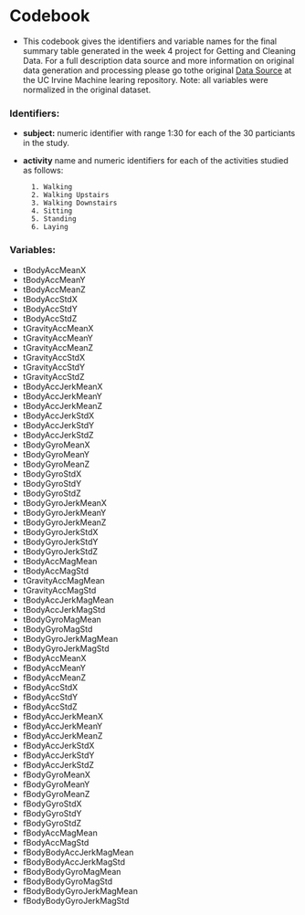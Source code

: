 # Codebook

* This codebook gives the identifiers and variable names for the final summary table generated in the week 4 project for Getting and Cleaning Data. For a full description data source and more information on original data generation and processing please go tothe original [Data Source](http://archive.ics.uci.edu/ml/datasets/Human+Activity+Recognition+Using+Smartphones) at the UC Irvine Machine learing repository.  Note:  all variables were normalized in the original dataset.

### Identifiers:

* **subject:** numeric identifier with range 1:30 for each of the 30 particiants in the study.

* **activity** name and numeric identifiers for each of the activities studied as follows:  

        1. Walking
        2. Walking Upstairs
        3. Walking Downstairs
        4. Sitting
        5. Standing
        6. Laying

### Variables:  
* tBodyAccMeanX           
* tBodyAccMeanY
* tBodyAccMeanZ            
* tBodyAccStdX            
* tBodyAccStdY             
* tBodyAccStdZ             
* tGravityAccMeanX        
* tGravityAccMeanY         
* tGravityAccMeanZ         
* tGravityAccStdX         
* tGravityAccStdY          
* tGravityAccStdZ          
* tBodyAccJerkMeanX       
* tBodyAccJerkMeanY        
* tBodyAccJerkMeanZ        
* tBodyAccJerkStdX        
* tBodyAccJerkStdY         
* tBodyAccJerkStdZ         
* tBodyGyroMeanX          
* tBodyGyroMeanY           
* tBodyGyroMeanZ           
* tBodyGyroStdX           
* tBodyGyroStdY            
* tBodyGyroStdZ            
* tBodyGyroJerkMeanX      
* tBodyGyroJerkMeanY       
* tBodyGyroJerkMeanZ       
* tBodyGyroJerkStdX       
* tBodyGyroJerkStdY        
* tBodyGyroJerkStdZ        
* tBodyAccMagMean        
* tBodyAccMagStd           
* tGravityAccMagMean       
* tGravityAccMagStd       
* tBodyAccJerkMagMean      
* tBodyAccJerkMagStd       
* tBodyGyroMagMean        
* tBodyGyroMagStd          
* tBodyGyroJerkMagMean     
* tBodyGyroJerkMagStd     
* fBodyAccMeanX            
* fBodyAccMeanY            
* fBodyAccMeanZ           
* fBodyAccStdX             
* fBodyAccStdY             
* fBodyAccStdZ            
* fBodyAccJerkMeanX        
* fBodyAccJerkMeanY        
* fBodyAccJerkMeanZ       
* fBodyAccJerkStdX         
* fBodyAccJerkStdY         
* fBodyAccJerkStdZ        
* fBodyGyroMeanX           
* fBodyGyroMeanY           
* fBodyGyroMeanZ          
* fBodyGyroStdX
* fBodyGyroStdY           
* fBodyGyroStdZ           
* fBodyAccMagMean
* fBodyAccMagStd           
* fBodyBodyAccJerkMagMean 
* fBodyBodyAccJerkMagStd   
* fBodyBodyGyroMagMean     
* fBodyBodyGyroMagStd 
* fBodyBodyGyroJerkMagMean
* fBodyBodyGyroJerkMagStd